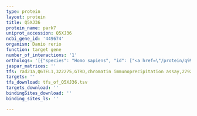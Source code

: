 ```yaml
---
type: protein
layout: protein
title: Q5XJ36
protein_name: park7
uniprot_accession: Q5XJ36
ncbi_gene_id: '449674'
organism: Danio rerio
function: target gene
number_of_interactions: '1'
orthologs: '[{"species": "Homo sapiens", "id": ["<a href=\"/protein/q99497\">Q99497</a>"]}, {"species": "Mus musculus", "id": ["<a href=\"/protein/q99lx0\">Q99LX0</a>"]}, {"species": "Rattus norvegicus", "id": ["<a href=\"/protein/o88767\">O88767</a>"]}, {"species": "Drosophila melanogaster", "id": ["<a href=\"/protein/a1z9j4\">A1Z9J4</a>", "<a href=\"/protein/q9va37\">Q9VA37</a>"]}, {"species": "Caenorhabditis elegans", "id": ["P90994"]}]'
jaspar_matrices: ''
tfs: rad21a,Q6TEL1,322275,GTRD,chromatin immunoprecipitation assay,27924024%5Buid%5D,No
targets: ''
tfs_download: tfs_of_Q5XJ36.tsv
targets_download: ''
bindingSites_download: ''
binding_sites_ls: ''

---
```

